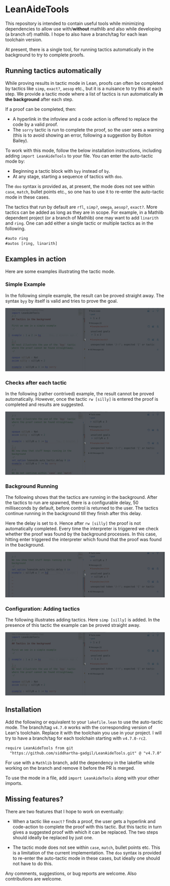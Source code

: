 # LeanAideTools

This repository is intended to contain useful tools while minimizing dependencies to allow use with/**without** mathlib and also while developing (a branch of) mathlib. I hope to also have a branch/tag for each lean toolchain version.

At present, there is a single tool, for running tactics automatically in the background to try to complete proofs.

## Running tactics automatically

While proving results in tactic mode in Lean, proofs can often be completed by tactics like `simp`, `exact?`, `aesop` etc., but it is a nuisance to try this at each step. We provide a tactic mode where a list of tactics is run automatically **in the background** after each step. 

If a proof can be completed, then:

* A hyperlink in the infoview and a code action is offered to replace the code by a valid proof.
* The `sorry` tactic is run to complete the proof, so the user sees a warning (this is to avoid showing an error, following a suggestion by Bolton Bailey).

To work with this mode, follow the below installation instructions, including adding `import LeanAideTools` to your file. You can enter the auto-tactic mode by:

* Beginning a tactic block with `byy` instead of `by`.
* At any stage, starting a sequence of tactics with `doo`.

The `doo` syntax is provided as, at present, the mode does not see within `case`, `match`, bullet points etc., so one has to use it to re-enter the auto-tactic mode in these cases.

The tactics that run by default are `rfl`, `simp?`, `omega`, `aesop?`, `exact?`. More tactics can be added as long as they are in scope. For example, in a Mathlib dependent project (or a branch of Mathlib) one may
want to add `linarith` and `ring`. One can add either a single tactic or multiple tactics as in the following.

```lean
#auto ring
#autos [ring, linarith]
```

## Examples in action

Here are some examples illustrating the tactic mode.

### Simple Example

In the following simple example, the result can be proved straight away. The syntax `byy` by itself is valid and tries to prove the goal.

![Simple Example](https://github.com/siddhartha-gadgil/LeanAideTools/blob/v4.7.0/assets/lat1.gif)

### Checks after each tactic

In the following (rather contrived) example, the result cannot be proved automatically. However, once the tactic `rw [silly]` is entered the proof is completed and results are suggested.

![Checks after each tactic](https://github.com/siddhartha-gadgil/LeanAideTools/blob/v4.7.0/assets/lat2.gif)

### Background Running

The following shows that the tactics are running in the background. After the tactics to run are spawned, there is a configurable delay, 50 milliseconds by default, before control is returned to the user. The tactics continue running in the background till they finish after this delay.

Here the delay is set to `0`. Hence after `rw [silly]` the proof is not automatically completed. Every time the interpreter is triggered we check whether the proof was found by the background processes. In this case, hitting enter triggered the interpreter which found that the proof was found in the background.

![Background Running](https://github.com/siddhartha-gadgil/LeanAideTools/blob/v4.7.0/assets/lat3.gif)

### Configuration: Adding tactics

The following illustrates adding tactics. Here `simp [silly]` is added. In the presence of this tactic the example can be proved straight away.

![Adding Tactics](https://github.com/siddhartha-gadgil/LeanAideTools/blob/v4.7.0/assets/lat1.gif)


## Installation

Add the following or equivalent to your `lakefile.lean` to use the auto-tactic mode. The branch/tag `v4.7.0` works with the corresponding version of Lean's toolchain. Replace it with the toolchain you use in your project. I will try to have a branch/tag for each toolchain starting with `v4.7.0-rc2`.

```lean
require LeanAideTools from git
  "https://github.com/siddhartha-gadgil/LeanAideTools.git" @ "v4.7.0"
```

For use with a `Mathlib` branch, add the dependency in the lakefile while working on the branch and remove it before the PR is merged.

To use the mode in a file, add `import LeanAideTools` along with your other imports.

## Missing features?

There are two features that I hope to work on eventually:

* When a tactic like `exact?` finds a proof, the user gets a hyperlink and code-action to complete the proof with this tactic. But this tactic in turn gives a suggested proof with which it can be replaced. The two steps should ideally be replaced by just one.

* The tactic mode does not see within `case`, `match`, bullet points etc. This is a limitation of the current implementation. The `doo` syntax is provided to re-enter the auto-tactic mode in these cases, but ideally one should not have to do this.

Any comments, suggestions, or bug reports are welcome. Also contributions are welcome.
